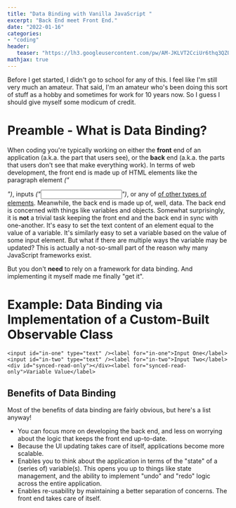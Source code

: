 ```yaml
---
title: "Data Binding with Vanilla JavaScript "
excerpt: "Back End meet Front End."
date: "2022-01-16"
categories: 
- "coding"
header:
   teaser: "https://lh3.googleusercontent.com/pw/AM-JKLVT2CciUr6thq3QZO9qLtT48hHZK2tYE8U0t5kYK0-IeOfM-N_dlcZoP7WWrHNwcdGgJfp1QL2uXrmzi1wESExEmxM8y0pPdhaz0cgtBMXpHUeavObgQKdWLwQ0r04P-phoMqGAegRab4in8VBRUjBLHw=w300"
mathjax: true
---
```

    
Before I get started, I didn't go to school for any of this. I feel like I'm still very much an amateur. That said,
I'm an amateur who's been doing this sort of stuff as a hobby and sometimes for work for 10 years now. So I guess I
should give myself some modicum of credit.

# Preamble - What is Data Binding?

When coding you're typically working on either the **front** end of an application (a.k.a. the part
that users see), or the **back** end (a.k.a. the parts that users don't see that make everything
work). In terms of web development, the front end is made up of HTML elements like the paragraph element
*("<p>")*, inputs
*("<input>")*, or any of [of other types of elements](https://developer.mozilla.org/en-US/docs/Web/HTML/Element").
Meanwhile, the back end is made up of, well, data. The back end is concerned with things like variables and
objects. Somewhat
surprisingly, it is **not** a trivial task keeping the front end and the back end in sync with
one-another. It's easy to set the text
content of an element equal to the value of a variable. It's similarly easy to set a variable based on the value
of some input element. But
what if there are multiple ways the variable may be updated? This is actually a not-so-small part of the reason
why many JavaScript frameworks
exist.

But you don't **need** to rely on a framework for data binding. And implementing it myself made me
finally "get it".

# Example: Data Binding via Implementation of a Custom-Built Observable Class</h2>

    <input id="in-one" type="text" /><label for="in-one">Input One</label>
    <input id="in-two" type="text" /><label for="in-two">Input Two</label>
    <div id="synced-read-only"></div><label for="synced-read-only">Variable Value</label>

## Benefits of Data Binding

Most of the benefits of data binding are fairly obvious, but here's a list anyway!
- You can focus more on developing the back end, and less on worrying about the logic that keeps the front end up-to-date.
- Because the UI updating takes care of itself, applications become more scalable.
- Enables you to think about the application in terms of the "state" of a (series of) variable(s). 
This opens you up to things like state management, and the ability to implement "undo" and
"redo" logic across the entire application.
- Enables re-usability by maintaining a better separation of concerns. The front end takes care of itself.
  
<script>
    //CUSTOM OBSERVABLE
    class ObservableString {
        constructor() {
            this._subscribers = [];
            this._value = ""; //initially blank
        }
        addSubscriber(observer) {
            this._subscribers.push(observer);
            return this._subscribers.length;
        }
        set(newValue) {
            this._value = newValue;
            this._subscribers.forEach(subscriber => { 
                subscriber.handleChange(this._value)
            });
        }
        get() {
            return this._value;
        }
    }
    //CUSTOM OBSERVER
    class ObservingElement {
        constructor(boundElement, observableToWatch) {
            this._element = boundElement;
            observableToWatch.addSubscriber(this);
            this._element.textContent = observableToWatch.get();            
        };
        getElement() {
            return this._element;
        };
        handleChange(newValue) {
            if(this._element.tagName === "INPUT"){
                this._element.value = newValue;
            }else{
                this._element.textContent = newValue;
            }
        }
    }
    //Obtaining References to Elements
    let inOneElement = document.querySelector("#in-one");
    let inTwoElement = document.querySelector("#in-two");
    let readOnlyElement = document.querySelector("#synced-read-only");
    
    //CREATE CLASS INSTANCES TO HANDLE BINDING
    let observedString = new ObservableString();
    let one = new ObservingElement(inOneElement,observedString);
    let two = new ObservingElement(inTwoElement, observedString);
    let three = new ObservingElement(readOnlyElement, observedString);

    //WIRE INPUTS TO OBSERVABLE STRING
    inOneElement.addEventListener("input", ()=> observedString.set(inOneElement.value));
    inTwoElement.addEventListener("input", ()=> observedString.set(inTwoElement.value));

</script>